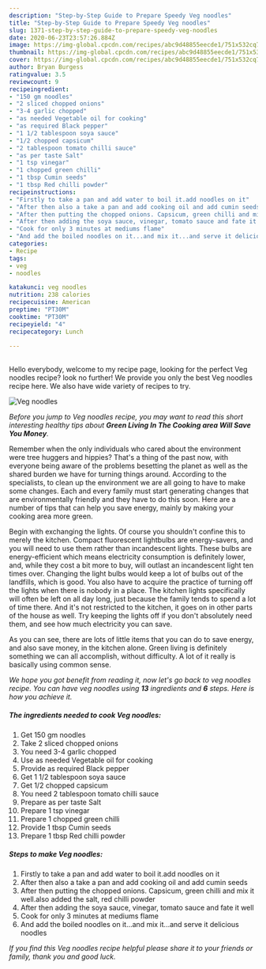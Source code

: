 ```yaml
---
description: "Step-by-Step Guide to Prepare Speedy Veg noodles"
title: "Step-by-Step Guide to Prepare Speedy Veg noodles"
slug: 1371-step-by-step-guide-to-prepare-speedy-veg-noodles
date: 2020-06-23T23:57:26.884Z
image: https://img-global.cpcdn.com/recipes/abc9d48855eecde1/751x532cq70/veg-noodles-recipe-main-photo.jpg
thumbnail: https://img-global.cpcdn.com/recipes/abc9d48855eecde1/751x532cq70/veg-noodles-recipe-main-photo.jpg
cover: https://img-global.cpcdn.com/recipes/abc9d48855eecde1/751x532cq70/veg-noodles-recipe-main-photo.jpg
author: Bryan Burgess
ratingvalue: 3.5
reviewcount: 9
recipeingredient:
- "150 gm noodles"
- "2 sliced chopped onions"
- "3-4 garlic chopped"
- "as needed Vegetable oil for cooking"
- "as required Black pepper"
- "1 1/2 tablespoon soya sauce"
- "1/2 chopped capsicum"
- "2 tablespoon tomato chilli sauce"
- "as per taste Salt"
- "1 tsp vinegar"
- "1 chopped green chilli"
- "1 tbsp Cumin seeds"
- "1 tbsp Red chilli powder"
recipeinstructions:
- "Firstly to take a pan and add water to boil it.add noodles on it"
- "After then also a take a pan and add cooking oil and add cumin seeds"
- "After then putting the chopped onions. Capsicum, green chilli and mix it well.also added the salt, red chilli powder"
- "After then adding the soya sauce, vinegar, tomato sauce and fate it well"
- "Cook for only 3 minutes at mediums flame"
- "And add the boiled noodles on it...and mix it...and serve it delicious noodles"
categories:
- Recipe
tags:
- veg
- noodles

katakunci: veg noodles 
nutrition: 238 calories
recipecuisine: American
preptime: "PT30M"
cooktime: "PT30M"
recipeyield: "4"
recipecategory: Lunch

---
```

<br>
Hello everybody, welcome to my recipe page, looking for the perfect Veg noodles recipe? look no further! We provide you only the best Veg noodles recipe here. We also have wide variety of recipes to try.
<br>


![Veg noodles](https://img-global.cpcdn.com/recipes/abc9d48855eecde1/751x532cq70/veg-noodles-recipe-main-photo.jpg)

<i>Before you jump to Veg noodles recipe, you may want to read this short interesting healthy tips about 
<strong>Green Living In The Cooking area Will Save You Money</strong>.</i>
</br>

Remember when the only individuals who cared about the environment were tree huggers and hippies? That's a thing of the past now, with everyone being aware of the problems besetting the planet as well as the shared burden we have for turning things around. According to the specialists, to clean up the environment we are all going to have to make some changes. Each and every family must start generating changes that are environmentally friendly and they have to do this soon. Here are a number of tips that can help you save energy, mainly by making your cooking area more green.

Begin with exchanging the lights. Of course you shouldn't confine this to merely the kitchen. Compact fluorescent lightbulbs are energy-savers, and you will need to use them rather than incandescent lights. These bulbs are energy-efficient which means electricity consumption is definitely lower, and, while they cost a bit more to buy, will outlast an incandescent light ten times over. Changing the light bulbs would keep a lot of bulbs out of the landfills, which is good. You also have to acquire the practice of turning off the lights when there is nobody in a place. The kitchen lights specifically will often be left on all day long, just because the family tends to spend a lot of time there. And it's not restricted to the kitchen, it goes on in other parts of the house as well. Try keeping the lights off if you don't absolutely need them, and see how much electricity you can save.

As you can see, there are lots of little items that you can do to save energy, and also save money, in the kitchen alone. Green living is definitely something we can all accomplish, without difficulty. A lot of it really is basically using common sense.


<i>We hope you got benefit from reading it, now let's go back to veg noodles recipe. You can have veg noodles using <strong>13</strong> ingredients and <strong>6</strong> steps. Here is how you achieve it.
</i>

##### The ingredients needed to cook Veg noodles:

1. Get 150 gm noodles
1. Take 2 sliced chopped onions
1. You need 3-4 garlic chopped
1. Use as needed Vegetable oil for cooking
1. Provide as required Black pepper
1. Get 1 1/2 tablespoon soya sauce
1. Get 1/2 chopped capsicum
1. You need 2 tablespoon tomato chilli sauce
1. Prepare as per taste Salt
1. Prepare 1 tsp vinegar
1. Prepare 1 chopped green chilli
1. Provide 1 tbsp Cumin seeds
1. Prepare 1 tbsp Red chilli powder


##### Steps to make Veg noodles:

1. Firstly to take a pan and add water to boil it.add noodles on it
1. After then also a take a pan and add cooking oil and add cumin seeds
1. After then putting the chopped onions. Capsicum, green chilli and mix it well.also added the salt, red chilli powder
1. After then adding the soya sauce, vinegar, tomato sauce and fate it well
1. Cook for only 3 minutes at mediums flame
1. And add the boiled noodles on it...and mix it...and serve it delicious noodles


<i>If you find this Veg noodles recipe helpful please share it to your friends or family, thank you and good luck.</i>
